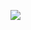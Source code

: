 ![](https://github.com/wizyoung/YOLOv3_TensorFlow/blob/master/data/demo_data/results/kite.jpg?raw=true)
